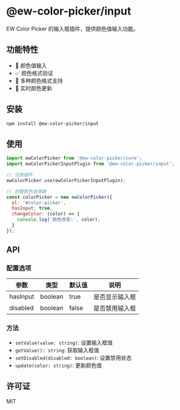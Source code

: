 # @ew-color-picker/input

EW Color Picker 的输入框插件，提供颜色值输入功能。

## 功能特性

- 📝 颜色值输入
- ✅ 颜色格式验证
- 🎨 多种颜色格式支持
- 🔄 实时颜色更新

## 安装

```bash
npm install @ew-color-picker/input
```

## 使用

```javascript
import ewColorPicker from '@ew-color-picker/core';
import ewColorPickerInputPlugin from '@ew-color-picker/input';

// 注册插件
ewColorPicker.use(ewColorPickerInputPlugin);

// 创建颜色选择器
const colorPicker = new ewColorPicker({
  el: '#color-picker',
  hasInput: true,
  changeColor: (color) => {
    console.log('颜色改变:', color);
  }
});
```

## API

### 配置选项

| 参数 | 类型 | 默认值 | 说明 |
|------|------|--------|------|
| hasInput | boolean | true | 是否显示输入框 |
| disabled | boolean | false | 是否禁用输入框 |

### 方法

- `setValue(value: string)`: 设置输入框值
- `getValue(): string`: 获取输入框值
- `setDisabled(disabled: boolean)`: 设置禁用状态
- `update(color: string)`: 更新颜色值

## 许可证

MIT 